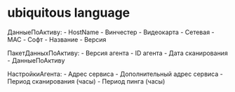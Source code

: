 # ubiquitous language

ДанныеПоАктиву:
    - HostName
    - Винчестер
    - Видеокарта
    - Сетевая
    - MAC
    - Софт
        - Название
        - Версия

ПакетДанныхПоАктиву:
    - Версия агента
    - ID агента
    - Дата сканирования
    - ДанныеПоАктиву

НастройкиАгента:
    - Адрес сервиса
    - Дополнительный адрес сервиса
    - Период сканирования (часы)
    - Период пинга (часы)

